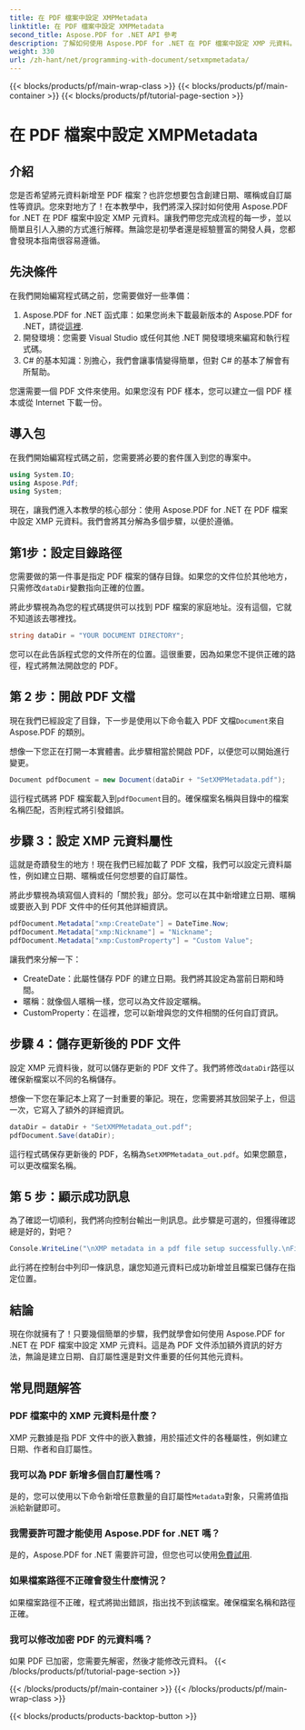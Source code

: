 ```yaml
---
title: 在 PDF 檔案中設定 XMPMetadata
linktitle: 在 PDF 檔案中設定 XMPMetadata
second_title: Aspose.PDF for .NET API 參考
description: 了解如何使用 Aspose.PDF for .NET 在 PDF 檔案中設定 XMP 元資料。本逐步指南將引導您完成從設定到儲存文件的整個過程。
weight: 330
url: /zh-hant/net/programming-with-document/setxmpmetadata/
---
```


{{< blocks/products/pf/main-wrap-class >}}
{{< blocks/products/pf/main-container >}}
{{< blocks/products/pf/tutorial-page-section >}}

# 在 PDF 檔案中設定 XMPMetadata

## 介紹

您是否希望將元資料新增至 PDF 檔案？也許您想要包含創建日期、暱稱或自訂屬性等資訊。您來對地方了！在本教學中，我們將深入探討如何使用 Aspose.PDF for .NET 在 PDF 檔案中設定 XMP 元資料。讓我們帶您完成流程的每一步，並以簡單且引人入勝的方式進行解釋。無論您是初學者還是經驗豐富的開發人員，您都會發現本指南很容易遵循。

## 先決條件

在我們開始編寫程式碼之前，您需要做好一些準備：

1.  Aspose.PDF for .NET 函式庫：如果您尚未下載最新版本的 Aspose.PDF for .NET，請從[這裡](https://releases.aspose.com/pdf/net/).
2. 開發環境：您需要 Visual Studio 或任何其他 .NET 開發環境來編寫和執行程式碼。
3. C# 的基本知識：別擔心，我們會讓事情變得簡單，但對 C# 的基本了解會有所幫助。

您還需要一個 PDF 文件來使用。如果您沒有 PDF 樣本，您可以建立一個 PDF 樣本或從 Internet 下載一份。

## 導入包

在我們開始編寫程式碼之前，您需要將必要的套件匯入到您的專案中。

```csharp
using System.IO;
using Aspose.Pdf;
using System;
```

現在，讓我們進入本教學的核心部分：使用 Aspose.PDF for .NET 在 PDF 檔案中設定 XMP 元資料。我們會將其分解為多個步驟，以便於遵循。

## 第1步：設定目錄路徑

您需要做的第一件事是指定 PDF 檔案的儲存目錄。如果您的文件位於其他地方，只需修改`dataDir`變數指向正確的位置。

將此步驟視為為您的程式碼提供可以找到 PDF 檔案的家庭地址。沒有這個，它就不知道該去哪裡找。

```csharp
string dataDir = "YOUR DOCUMENT DIRECTORY";
```

您可以在此告訴程式您的文件所在的位置。這很重要，因為如果您不提供正確的路徑，程式將無法開啟您的 PDF。

## 第 2 步：開啟 PDF 文檔

現在我們已經設定了目錄，下一步是使用以下命令載入 PDF 文檔`Document`來自 Aspose.PDF 的類別。

想像一下您正在打開一本實體書。此步驟相當於開啟 PDF，以便您可以開始進行變更。

```csharp
Document pdfDocument = new Document(dataDir + "SetXMPMetadata.pdf");
```

這行程式碼將 PDF 檔案載入到`pdfDocument`目的。確保檔案名稱與目錄中的檔案名稱匹配，否則程式將引發錯誤。

## 步驟 3：設定 XMP 元資料屬性

這就是奇蹟發生的地方！現在我們已經加載了 PDF 文檔，我們可以設定元資料屬性，例如建立日期、暱稱或任何您想要的自訂屬性。

將此步驟視為填寫個人資料的「關於我」部分。您可以在其中新增建立日期、暱稱或要嵌入到 PDF 文件中的任何其他詳細資訊。

```csharp
pdfDocument.Metadata["xmp:CreateDate"] = DateTime.Now;
pdfDocument.Metadata["xmp:Nickname"] = "Nickname";
pdfDocument.Metadata["xmp:CustomProperty"] = "Custom Value";
```

讓我們來分解一下：
- CreateDate：此屬性儲存 PDF 的建立日期。我們將其設定為當前日期和時間。
- 暱稱：就像個人暱稱一樣，您可以為文件設定暱稱。
- CustomProperty：在這裡，您可以新增與您的文件相關的任何自訂資訊。

## 步驟 4：儲存更新後的 PDF 文件

設定 XMP 元資料後，就可以儲存更新的 PDF 文件了。我們將修改`dataDir`路徑以確保新檔案以不同的名稱儲存。

想像一下您在筆記本上寫了一封重要的筆記。現在，您需要將其放回架子上，但這一次，它寫入了額外的詳細資訊。

```csharp
dataDir = dataDir + "SetXMPMetadata_out.pdf";
pdfDocument.Save(dataDir);
```

這行程式碼保存更新後的 PDF，名稱為`SetXMPMetadata_out.pdf`。如果您願意，可以更改檔案名稱。

## 第 5 步：顯示成功訊息

為了確認一切順利，我們將向控制台輸出一則訊息。此步驟是可選的，但獲得確認總是好的，對吧？

```csharp
Console.WriteLine("\nXMP metadata in a pdf file setup successfully.\nFile saved at " + dataDir);
```

此行將在控制台中列印一條訊息，讓您知道元資料已成功新增並且檔案已儲存在指定位置。

## 結論

現在你就擁有了！只要幾個簡單的步驟，我們就學會如何使用 Aspose.PDF for .NET 在 PDF 檔案中設定 XMP 元資料。這是為 PDF 文件添加額外資訊的好方法，無論是建立日期、自訂屬性還是對文件重要的任何其他元資料。


## 常見問題解答

### PDF 檔案中的 XMP 元資料是什麼？  
XMP 元數據是指 PDF 文件中的嵌入數據，用於描述文件的各種屬性，例如建立日期、作者和自訂屬性。

### 我可以為 PDF 新增多個自訂屬性嗎？  
是的，您可以使用以下命令新增任意數量的自訂屬性`Metadata`對象，只需將值指派給新鍵即可。

### 我需要許可證才能使用 Aspose.PDF for .NET 嗎？  
是的，Aspose.PDF for .NET 需要許可證，但您也可以使用[免費試用](https://releases.aspose.com/).

### 如果檔案路徑不正確會發生什麼情況？  
如果檔案路徑不正確，程式將拋出錯誤，指出找不到該檔案。確保檔案名稱和路徑正確。

### 我可以修改加密 PDF 的元資料嗎？  
如果 PDF 已加密，您需要先解密，然後才能修改元資料。
{{< /blocks/products/pf/tutorial-page-section >}}

{{< /blocks/products/pf/main-container >}}
{{< /blocks/products/pf/main-wrap-class >}}

{{< blocks/products/products-backtop-button >}}
